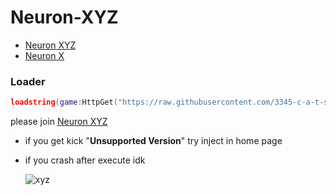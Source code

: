 # Neuron-XYZ
- [Neuron XYZ](https://discord.gg/wPaQZwhMHy)
- [Neuron X](https://discord.gg/neuron)

### Loader
```lua
loadstring(game:HttpGet("https://raw.githubusercontent.com/3345-c-a-t-s-u-s/Neuron-XYZ/refs/heads/main/Install.lua"))()
```

please join [Neuron XYZ](https://discord.gg/wPaQZwhMHy)
- if you get kick "**Unsupported Version**" try inject in home page
- if you crash after execute idk
  
  ![xyz](https://github.com/user-attachments/assets/4eaff5b1-260c-40da-8974-850b6ecb27d8)
